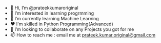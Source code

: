 - 👋 Hi, I’m @prateekkumaroriginal
- 👀 I’m interested in learning progrmming
- 🌱 I’m currently learning Machine Learning
- ❤ I'm skilled in Python Programming(Advanced)
- 💞️ I’m looking to collaborate on any Projects you got for me
- 📫 How to reach me : email me at prateek.kumar.original@gmail.com

<!---
prateekkumaroriginal/prateekkumaroriginal is a ✨ special ✨ repository because its `README.md` (this file) appears on your GitHub profile.
You can click the Preview link to take a look at your changes.
--->
